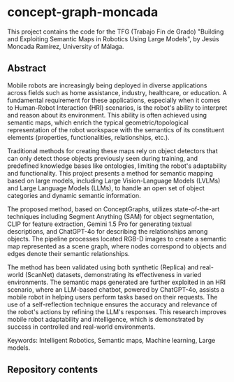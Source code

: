 # concept-graph-moncada

This project contains the code for the TFG (Trabajo Fin de Grado) "Building and Exploiting Semantic Maps in Robotics Using Large Models", by Jesús Moncada Ramírez, University of Málaga.

## Abstract
Mobile robots are increasingly being deployed in diverse applications across fields such as home assistance, industry, healthcare, or education. A fundamental requirement for these applications, especially when it comes to Human-Robot Interaction (HRI) scenarios, is the robot's ability to interpret and reason about its environment. This ability is often achieved using semantic maps, which enrich the typical geometric/topological representation of the robot workspace with the semantics of its constituent elements (properties, functionalities, relationships, etc.).

Traditional methods for creating these maps rely on object detectors that can only detect those objects previously seen during training, and predefined knowledge bases like ontologies, limiting the robot's adaptability and functionality. This project presents a method for semantic mapping based on large models, including Large Vision-Language Models (LVLMs) and Large Language Models (LLMs), to handle an open set of object categories and dynamic semantic information.

The proposed method, based on ConceptGraphs, utilizes state-of-the-art techniques including Segment Anything (SAM) for object segmentation, CLIP for feature extraction, Gemini 1.5 Pro for generating textual descriptions, and ChatGPT-4o for describing the relationships among objects. The pipeline processes located RGB-D images to create a semantic map represented as a scene graph, where nodes correspond to objects and edges denote their semantic relationships.

The method has been validated using both synthetic (Replica) and real-world (ScanNet) datasets, demonstrating its effectiveness in varied environments. The semantic maps generated are further exploited in an HRI scenario, where an LLM-based chatbot, powered by ChatGPT-4o, assists a mobile robot in helping users perform tasks based on their requests. The use of a self-reflection technique ensures the accuracy and relevance of the robot's actions by refining the LLM's responses. This research improves mobile robot adaptability and intelligence, which is demonstrated by success in controlled and real-world environments.

Keywords: Intelligent Robotics, Semantic maps, Machine learning, Large models.

## Repository contents